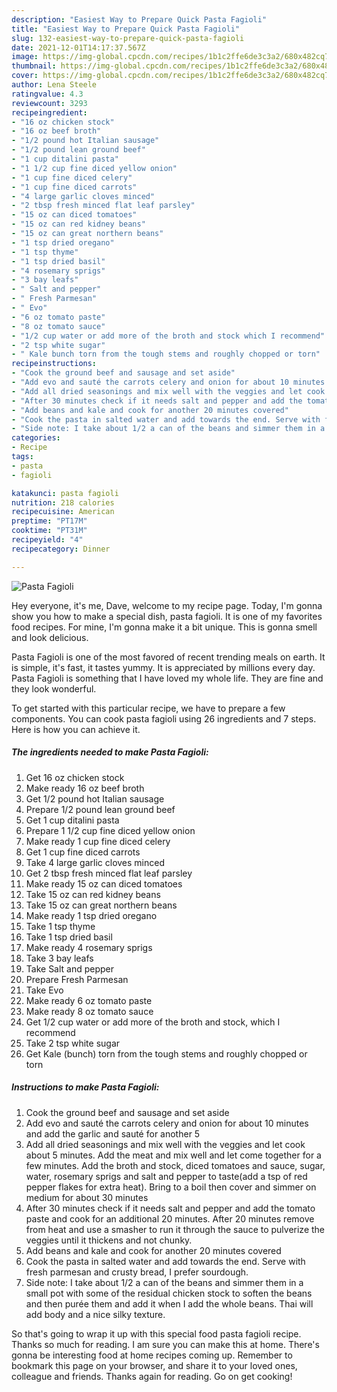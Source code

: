 ```yaml
---
description: "Easiest Way to Prepare Quick Pasta Fagioli"
title: "Easiest Way to Prepare Quick Pasta Fagioli"
slug: 132-easiest-way-to-prepare-quick-pasta-fagioli
date: 2021-12-01T14:17:37.567Z
image: https://img-global.cpcdn.com/recipes/1b1c2ffe6de3c3a2/680x482cq70/pasta-fagioli-recipe-main-photo.jpg
thumbnail: https://img-global.cpcdn.com/recipes/1b1c2ffe6de3c3a2/680x482cq70/pasta-fagioli-recipe-main-photo.jpg
cover: https://img-global.cpcdn.com/recipes/1b1c2ffe6de3c3a2/680x482cq70/pasta-fagioli-recipe-main-photo.jpg
author: Lena Steele
ratingvalue: 4.3
reviewcount: 3293
recipeingredient:
- "16 oz chicken stock"
- "16 oz beef broth"
- "1/2 pound hot Italian sausage"
- "1/2 pound lean ground beef"
- "1 cup ditalini pasta"
- "1 1/2 cup fine diced yellow onion"
- "1 cup fine diced celery"
- "1 cup fine diced carrots"
- "4 large garlic cloves minced"
- "2 tbsp fresh minced flat leaf parsley"
- "15 oz can diced tomatoes"
- "15 oz can red kidney beans"
- "15 oz can great northern beans"
- "1 tsp dried oregano"
- "1 tsp thyme"
- "1 tsp dried basil"
- "4 rosemary sprigs"
- "3 bay leafs"
- " Salt and pepper"
- " Fresh Parmesan"
- " Evo"
- "6 oz tomato paste"
- "8 oz tomato sauce"
- "1/2 cup water or add more of the broth and stock which I recommend"
- "2 tsp white sugar"
- " Kale bunch torn from the tough stems and roughly chopped or torn"
recipeinstructions:
- "Cook the ground beef and sausage and set aside"
- "Add evo and sauté the carrots celery and onion for about 10 minutes and add the garlic and sauté for another 5"
- "Add all dried seasonings and mix well with the veggies and let cook about 5 minutes. Add the meat and mix well and let come together for a few minutes. Add the broth and stock, diced tomatoes and sauce, sugar, water, rosemary sprigs and salt and pepper to taste(add a tsp of red pepper flakes for extra heat). Bring to a boil then cover and simmer on medium for about 30 minutes"
- "After 30 minutes check if it needs salt and pepper and add the tomato paste and cook for an additional 20 minutes. After 20 minutes remove from heat and use a smasher to run it through the sauce to pulverize the veggies until it thickens and not chunky."
- "Add beans and kale and cook for another 20 minutes covered"
- "Cook the pasta in salted water and add towards the end. Serve with fresh parmesan and crusty bread, I prefer sourdough."
- "Side note: I take about 1/2 a can of the beans and simmer them in a small pot with some of the residual chicken stock to soften the beans and then purée them and add it when I add the whole beans. Thai will add body and a nice silky texture."
categories:
- Recipe
tags:
- pasta
- fagioli

katakunci: pasta fagioli 
nutrition: 218 calories
recipecuisine: American
preptime: "PT17M"
cooktime: "PT31M"
recipeyield: "4"
recipecategory: Dinner

---
```



![Pasta Fagioli](https://img-global.cpcdn.com/recipes/1b1c2ffe6de3c3a2/680x482cq70/pasta-fagioli-recipe-main-photo.jpg)

Hey everyone, it's me, Dave, welcome to my recipe page. Today, I'm gonna show you how to make a special dish, pasta fagioli. It is one of my favorites food recipes. For mine, I'm gonna make it a bit unique. This is gonna smell and look delicious.



Pasta Fagioli is one of the most favored of recent trending meals on earth. It is simple, it's fast, it tastes yummy. It is appreciated by millions every day. Pasta Fagioli is something that I have loved my whole life. They are fine and they look wonderful.


To get started with this particular recipe, we have to prepare a few components. You can cook pasta fagioli using 26 ingredients and 7 steps. Here is how you can achieve it.

<!--inarticleads1-->

##### The ingredients needed to make Pasta Fagioli:

1. Get 16 oz chicken stock
1. Make ready 16 oz beef broth
1. Get 1/2 pound hot Italian sausage
1. Prepare 1/2 pound lean ground beef
1. Get 1 cup ditalini pasta
1. Prepare 1 1/2 cup fine diced yellow onion
1. Make ready 1 cup fine diced celery
1. Get 1 cup fine diced carrots
1. Take 4 large garlic cloves minced
1. Get 2 tbsp fresh minced flat leaf parsley
1. Make ready 15 oz can diced tomatoes
1. Take 15 oz can red kidney beans
1. Take 15 oz can great northern beans
1. Make ready 1 tsp dried oregano
1. Take 1 tsp thyme
1. Take 1 tsp dried basil
1. Make ready 4 rosemary sprigs
1. Take 3 bay leafs
1. Take  Salt and pepper
1. Prepare  Fresh Parmesan
1. Take  Evo
1. Make ready 6 oz tomato paste
1. Make ready 8 oz tomato sauce
1. Get 1/2 cup water or add more of the broth and stock, which I recommend
1. Take 2 tsp white sugar
1. Get  Kale (bunch) torn from the tough stems and roughly chopped or torn




<!--inarticleads2-->

##### Instructions to make Pasta Fagioli:

1. Cook the ground beef and sausage and set aside
1. Add evo and sauté the carrots celery and onion for about 10 minutes and add the garlic and sauté for another 5
1. Add all dried seasonings and mix well with the veggies and let cook about 5 minutes. Add the meat and mix well and let come together for a few minutes. Add the broth and stock, diced tomatoes and sauce, sugar, water, rosemary sprigs and salt and pepper to taste(add a tsp of red pepper flakes for extra heat). Bring to a boil then cover and simmer on medium for about 30 minutes
1. After 30 minutes check if it needs salt and pepper and add the tomato paste and cook for an additional 20 minutes. After 20 minutes remove from heat and use a smasher to run it through the sauce to pulverize the veggies until it thickens and not chunky.
1. Add beans and kale and cook for another 20 minutes covered
1. Cook the pasta in salted water and add towards the end. Serve with fresh parmesan and crusty bread, I prefer sourdough.
1. Side note: I take about 1/2 a can of the beans and simmer them in a small pot with some of the residual chicken stock to soften the beans and then purée them and add it when I add the whole beans. Thai will add body and a nice silky texture.




So that's going to wrap it up with this special food pasta fagioli recipe. Thanks so much for reading. I am sure you can make this at home. There's gonna be interesting food at home recipes coming up. Remember to bookmark this page on your browser, and share it to your loved ones, colleague and friends. Thanks again for reading. Go on get cooking!
